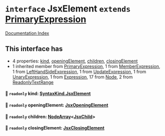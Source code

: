 # `interface` JsxElement `extends` [PrimaryExpression](../interface.PrimaryExpression/README.md)

[Documentation Index](../README.md)

## This interface has

- 4 properties:
[kind](#-readonly-kind-syntaxkindjsxelement),
[openingElement](#-readonly-openingelement-jsxopeningelement),
[children](#-readonly-children-nodearrayjsxchild),
[closingElement](#-readonly-closingelement-jsxclosingelement)
- 1 inherited member from [PrimaryExpression](../interface.PrimaryExpression/README.md), 1 from [MemberExpression](../interface.MemberExpression/README.md), 1 from [LeftHandSideExpression](../interface.LeftHandSideExpression/README.md), 1 from [UpdateExpression](../interface.UpdateExpression/README.md), 1 from [UnaryExpression](../interface.UnaryExpression/README.md), 1 from [Expression](../interface.Expression/README.md), 17 from [Node](../interface.Node/README.md), 2 from [ReadonlyTextRange](../interface.ReadonlyTextRange/README.md)


#### 📄 `readonly` kind: [SyntaxKind.JsxElement](../enum.SyntaxKind/README.md#jsxelement--285)



#### 📄 `readonly` openingElement: [JsxOpeningElement](../interface.JsxOpeningElement/README.md)



#### 📄 `readonly` children: [NodeArray](../interface.NodeArray/README.md)\<[JsxChild](../type.JsxChild/README.md)>



#### 📄 `readonly` closingElement: [JsxClosingElement](../interface.JsxClosingElement/README.md)



